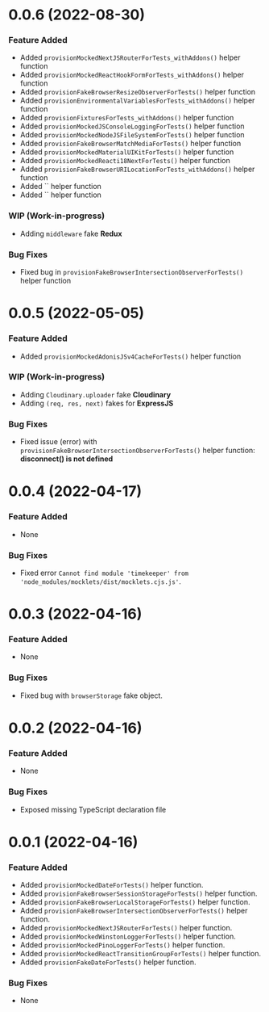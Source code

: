 <a name="0.0.6"></a>
# 0.0.6 (2022-08-30)

### Feature Added
- Added `provisionMockedNextJSRouterForTests_withAddons()` helper function
- Added `provisionMockedReactHookFormForTests_withAddons()` helper function
- Added `provisionFakeBrowserResizeObserverForTests()` helper function
- Added `provisionEnvironmentalVariablesForTests_withAddons()` helper function
- Added `provisionFixturesForTests_withAddons()` helper function
- Added `provisionMockedJSConsoleLoggingForTests()` helper function
- Added `provisionMockedNodeJSFileSystemForTests()` helper function
- Added `provisionFakeBrowserMatchMediaForTests()` helper function
- Added `provisionMockedMaterialUIKitForTests()` helper function
- Added `provisionMockedReacti18NextForTests()` helper function
- Added `provisionFakeBrowserURILocationForTests_withAddons()` helper function
- Added `` helper function
- Added `` helper function

### WIP (Work-in-progress)
- Adding `middleware` fake **Redux**

### Bug Fixes
- Fixed bug in `provisionFakeBrowserIntersectionObserverForTests()` helper function

<a name="0.0.5"></a>
# 0.0.5 (2022-05-05)

### Feature Added
- Added `provisionMockedAdonisJSv4CacheForTests()` helper function

### WIP (Work-in-progress)
- Adding `Cloudinary.uploader` fake **Cloudinary**
- Adding `(req, res, next)` fakes for **ExpressJS**

### Bug Fixes
- Fixed issue (error) with `provisionFakeBrowserIntersectionObserverForTests()` helper function: **disconnect() is not defined**

<a name="0.0.4"></a>
# 0.0.4 (2022-04-17)

### Feature Added
- None

### Bug Fixes
- Fixed error `Cannot find module 'timekeeper' from 'node_modules/mocklets/dist/mocklets.cjs.js'`.

<a name="0.0.3"></a>
# 0.0.3 (2022-04-16)

### Feature Added
- None

### Bug Fixes
- Fixed bug with `browserStorage` fake object.

<a name="0.0.2"></a>
# 0.0.2 (2022-04-16)

### Feature Added
- None

### Bug Fixes
- Exposed missing TypeScript declaration file

<a name="0.0.1"></a>
# 0.0.1 (2022-04-16)

### Feature Added
- Added `provisionMockedDateForTests()` helper function.
- Added `provisionFakeBrowserSessionStorageForTests()` helper function.
- Added `provisionFakeBrowserLocalStorageForTests()` helper function.
- Added `provisionFakeBrowserIntersectionObserverForTests()` helper function.
- Added `provisionMockedNextJSRouterForTests()` helper function.
- Added `provisionMockedWinstonLoggerForTests()` helper function.
- Added `provisionMockedPinoLoggerForTests()` helper function.
- Added `provisionMockedReactTransitionGroupForTests()` helper function.
- Added `provisionFakeDateForTests()` helper function.

### Bug Fixes
- None
